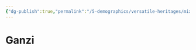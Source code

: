 ```yaml
---
{"dg-publish":true,"permalink":"/5-demographics/versatile-heritages/mixed-lineage/malakim/ganzi/","noteIcon":""}
---
```


# Ganzi
